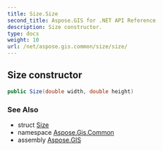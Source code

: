 ```yaml
---
title: Size.Size
second_title: Aspose.GIS for .NET API Reference
description: Size constructor. 
type: docs
weight: 10
url: /net/aspose.gis.common/size/size/
---
```

## Size constructor

```csharp
public Size(double width, double height)
```

### See Also

* struct [Size](../)
* namespace [Aspose.Gis.Common](../../size/)
* assembly [Aspose.GIS](../../../)


